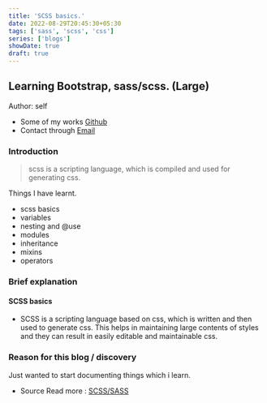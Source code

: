 ```yaml
---
title: 'SCSS basics.'
date: 2022-08-29T20:45:30+05:30
tags: ['sass', 'scss', 'css']
series: ['blogs']
showDate: true
draft: true
---
```


## Learning Bootstrap, sass/scss. (Large)

Author: self

- Some of my works [Github](https://github.com/rex-suresh)
- Contact through [Email](psureshk9@gmail.com)

### Introduction

> scss is a scripting language, which is compiled and used for generating css.

Things I have learnt.

- scss basics
- variables
- nesting and @use
- modules
- inheritance
- mixins
- operators

### Brief explanation

#### SCSS basics

- SCSS is a scripting language based on css, which is written and then used to generate css. This helps in maintaining large contents of styles and they can result in easily editable and maintainable css.

### Reason for this blog / discovery

Just wanted to start documenting things which i learn.

- Source Read more : [SCSS/SASS](https://sass-lang.com/guide/)
